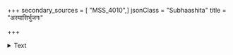 +++
secondary_sources = [ "MSS_4010",]
jsonClass = "Subhaashita"
title = "अस्यासिर्भुजगः"

+++

<details><summary>Text</summary>

अस्यासिर्भुजगः स्वकोशसुषिराकृष्टः स्फुरत्कृष्णिमा कम्पोन्मीलदराललीलवलनस्तेषां भिये भूभुजाम्।  
संग्रामेषु निजाङ्गुलीमयमहासिद्धौषधीवीरुधः पर्वास्ये विनिवेश्य जाङ्गुलिकता यैर्नाम नालम्बिता॥
</details>
